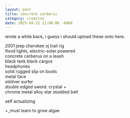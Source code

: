 ```yaml
---
layout: post
title: concrete cerberus
category: creative
date: 2025-04-21 11:00:00 -0400
---
```


wrote a while back, i guess i should upload these onto here. 

2001 jeep cherokee xj trail rig  
flood lights, electric-solar powered  
concrete cerberus on a leash  
black tank black cargos  
headphones  
solid rugged slip on boots  
metal face  
siiiiilver surfer  
double edged sword. crystal +  
chrome metal alloy star studded belt  
  
self actualizing  
  
+_must learn to grow algae